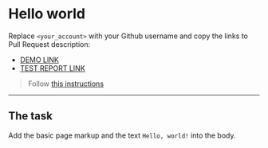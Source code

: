 # Hello world
Replace `<your_account>` with your Github username and copy the links to Pull Request description:
- [DEMO LINK](https://DragotaIV.github.io/layout_hello-world/)
- [TEST REPORT LINK](https://DragotaIV.github.io/layout_hello-world/report/html_report/)

> Follow [this instructions](https://mate-academy.github.io/layout_task-guideline/#how-to-solve-the-layout-tasks-on-github)
___

## The task 
Add the basic page markup and the text `Hello, world!` into the body.
